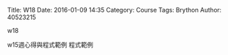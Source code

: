 Title: W18 
Date: 2016-01-09 14:35
Category: Course
Tags: Brython
Author: 40523215

w18

<!-- PELICAN_END_SUMMARY -->

w15週心得與程式範例
程式範例

